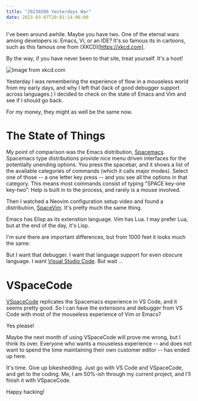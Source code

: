 ```yaml
---
title: "20230206 Yesterdays War"
date: 2023-03-07T20:01:14-06:00
---
```


I've been around awhile. Maybe you have two. One of the eternal wars
among developers is: Emacs, Vi, or an IDE? It's so famous its in cartoons,
such as this famous one from (XKCD)[https://xkcd.com].

By the way, if you have never been to that site, treat yourself. It's a hoot!

![Image from xkcd.com](https://imgs.xkcd.com/comics/real_programmers.png)

Yesterday I was remembering the experience of flow in a mouseless world from my early days, and why I left that (lack of good debugger support across languages.) I decided to check on the state of Emacs and Vim and see if I should go back.

For my money, they might as well be the same now.

# The State of Things

My point of comparison was the Emacs distribution, [Spacemacs](https://www.spacemacs.org). Spacemacs type distributions provide nice menu driven interfaces for the potentially unending options. You press the spacebar, and it shows a list of the available categories of commands (which it calls major modes). Select one of those -- a one letter key press -- and you see all the options in that category. This means most commands consist of typing "SPACE key-one key-two". Help is built in to the process, and rarely is a mouse involved.

Then I watched a Neovim configuration setup video and found a distribution, [SpaceVim](https://spacevim.org). It's pretty much the same thing.

Emacs has Elisp as its extenstion language. Vim has Lua. I may prefer Lua, but at the end of the day, it's Lisp.

I'm sure there are important differences, but from 1000 feet it looks much the same.

But I want that debugger. I want that language support for even obscure language. I want [Visual Studio Code](https://code.visualstudio.com). But wait ...

# VSpaceCode

[VSpaceCode](https://vspacecode.github.io) replicates the Spacemacs experience in VS Code, and it seems pretty good. So I can have the extensions and debugger from VS Code with most of the mouseless experience of Vim or Emacs?

Yes please!

Maybe the next month of using VSpaceCode will prove me wrong, but I think its over. Everyone who wants a mouseless experience -- and does not want to spend the time maintaining their own customer editor -- has ended up here.

It's time. Give up bikeshedding. Just go with VS Code and VSpaceCode, and get to the coding. Me, I am 50%-ish through my current project, and I'll finish it with VSpaceCode.

Happy hacking!
